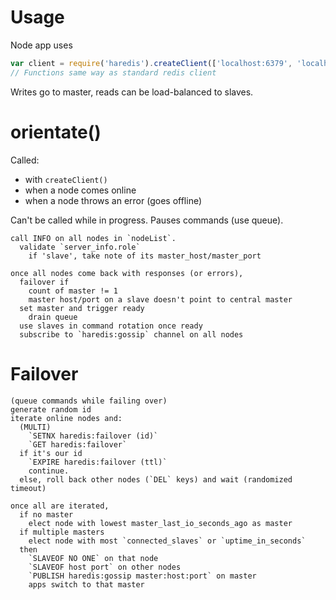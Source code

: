 Usage
=====

Node app uses

```javascript
var client = require('haredis').createClient(['localhost:6379', 'localhost:6380', 'localhost:6381'], options);
// Functions same way as standard redis client
```

Writes go to master, reads can be load-balanced to slaves.

orientate()
===========

Called:
- with `createClient()`
- when a node comes online
- when a node throws an error (goes offline)

Can't be called while in progress. Pauses commands (use queue).

```
call INFO on all nodes in `nodeList`.
  validate `server_info.role`
    if 'slave', take note of its master_host/master_port

once all nodes come back with responses (or errors),
  failover if
    count of master != 1
    master host/port on a slave doesn't point to central master
  set master and trigger ready
    drain queue
  use slaves in command rotation once ready
  subscribe to `haredis:gossip` channel on all nodes
```

Failover
========

```
(queue commands while failing over)
generate random id
iterate online nodes and:
  (MULTI)
    `SETNX haredis:failover (id)`
    `GET haredis:failover`
  if it's our id
    `EXPIRE haredis:failover (ttl)`
    continue.
  else, roll back other nodes (`DEL` keys) and wait (randomized timeout)

once all are iterated,
  if no master
    elect node with lowest master_last_io_seconds_ago as master
  if multiple masters
    elect node with most `connected_slaves` or `uptime_in_seconds`
  then
    `SLAVEOF NO ONE` on that node
    `SLAVEOF host port` on other nodes
    `PUBLISH haredis:gossip master:host:port` on master
    apps switch to that master
```